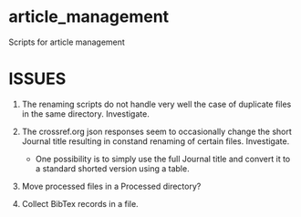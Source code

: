 # article_management
Scripts for article management


ISSUES
======

1. The renaming scripts do not handle very well the case of duplicate files in the same directory. Investigate.

2. The crossref.org json responses seem to occasionally change the short Journal title resulting in constand renaming of certain files. Investigate.
    - One possibility is to simply use the full Journal title and convert it to a standard shorted version using a table.

3. Move processed files in a Processed directory?

4. Collect BibTex records in a file.

